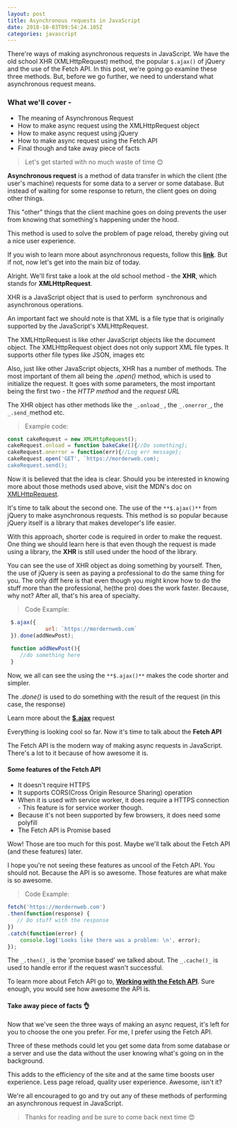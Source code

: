 ```yaml
---
layout: post
title: Asynchronous requests in JavaScript
date: 2018-10-03T09:54:24.105Z
categories: javascript
---
```

 There're ways of making asynchronous requests in JavaScript. We have the old
 school XHR (XMLHttpRequest) method, the popular `$.ajax()` of jQuery and the
 use of the Fetch API. In this post, we're going go examine these three
 methods. But, before we go further, we need to understand what asynchronous
 request means.

### What we'll cover -

* The meaning of Asynchronous Request
* How to make async request using the XMLHttpRequest object
* How to make async request using jQuery
* How to make async request using the Fetch API
* Final though and take away piece of facts

> Let's get started with no much waste of time  😊 

**Asynchronous request** is a method of data transfer in which the client (the user's machine) requests for some data to a server or some database. But instead of waiting for some response to return, the client goes on doing other things.

This "other" things that the client machine goes on doing prevents the user from knowing that something's happening under the hood.

This method is used to solve the problem of page reload, thereby giving out a nice user experience.

If you wish to learn more about asynchronous requests, follow this **[link](https://developer.mozilla.org/en-US/docs/Web/API/XMLHttpRequest/Synchronous_and_Asynchronous_Requests)**. But if not, now let's get into the main biz of today.

Alright. We'll first take a look at the old school method - the **XHR**, which stands for **XMLHttpRequest**.

XHR is a JavaScript object that is used to perform  synchronous and asynchronous operations.

An important fact we should note is that XML is a file type that is originally supported by the JavaScript's XMLHttpRequest.

The XMLHttpRequest is like other JavaScript objects like the document object. The XMLHttpRequest object does not only support XML file types. It supports other file types like JSON, images etc

Also, just like other JavaScript objects, XHR has a number of methods. The most important of them all being the _.open()_ method, which is used to initialize the request. It goes with some parameters, the most important being the first two - the _HTTP method_ and the _request URL_

The XHR object has other methods like the `_.onload_` , the `_.onerror_`, the `_.send_`method etc.

> Example code:

```javascript
const cakeRequest = new XMLHttpRequest();
cakeRequest.onload = function bakeCake(){//Do something};
cakeRequest.onerror = function(err){//Log err message};
cakeRequest.open('GET', `https://morderweb.com);
cakeRequest.send();
```

Now it is believed that the idea is clear. Should you be interested in knowing more about those methods used above, visit the MDN's doc on [XMLHttpRequest](https://developer.mozilla.org/en-US/docs/Web/API/XMLHttpRequest).

It's time to talk about the second one. The use of the `**$.ajax()**` from jQuery to make asynchronous requests. This method is so popular because jQuery itself is a library that makes developer's life easier.

With this approach, shorter code is required in order to make the request. One thing we should learn here is that even though the request is made using a library, the **XHR** is still used under the hood of the library.

You can see the use of XHR object as doing something by yourself. Then, the use of jQuery is seen as paying a professional to do the same thing for you. The only diff here is that even though you might know how to do the stuff more than the professional, he(the pro) does the work faster. Because, why not? After all, that's his area of specialty.

> Code Example:

```javascript
 $.ajax({
            url: `https://mordernweb.com`
 }).done(addNewPost);
 
 function addNewPost(){
    //do something here
 }
```

Now, we all can see the using the `**$.ajax()**` makes the code shorter and simpler.

The _.done()_ is used to do something with the result of the request (in this case, the response)

Learn more about the **[$.ajax](http://api.jquery.com/jquery.ajax/)** request

Everything is looking cool so far. Now it's time to talk about the **Fetch API**

The Fetch API  is the modern way of making async requests in JavaScript. There's a lot to it because of how awesome it is.

#### Some features of the Fetch API

* It doesn't require HTTPS
* It supports CORS(Cross Origin Resource Sharing) operation
* When it is used with service worker, it does require a HTTPS connection - This feature is for service worker though.
* Because it's not been supported by few browsers, it does need some polyfill
* The Fetch API  is Promise based

Wow! Those are too much for this post. Maybe we'll talk about the Fetch API (and these features) later.

I hope you're not seeing these features as uncool of the Fetch API. You should not. Because the API is so awesome. Those features are what make is so awesome. 

> Code Example:

```javascript
fetch('https://mordernweb.com')
.then(function(response) {
   // Do stuff with the response
})
.catch(function(error) {
    console.log('Looks like there was a problem: \n', error);
});
```

The `_.then()_` is the 'promise based' we talked about. The `_.cache()_` is used to handle error if the request wasn't successful.

To learn more about Fetch API go to, **[Working with the Fetch API](https://developers.google.com/web/ilt/pwa/working-with-the-fetch-api)**. Sure enough, you would see how awesome the API is.

#### Take away piece of facts 👌

Now that we've seen the three ways of making an async request, it's left for you to choose the one you prefer. For me, I prefer using the Fetch API.

Three of these methods could let you get some data from some database or a server and use the data without the user knowing what's going on in the background.

This adds to the efficiency of the site and at the same time boosts user experience. Less page reload, quality user experience. Awesome, isn't it?

We're all encouraged to go and try out any of these methods of performing an asynchronous request in JavaScript.

> Thanks for reading and be sure to come back next time 😍
